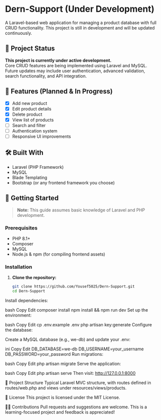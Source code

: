 # Dern-Support (Under Development)

A Laravel-based web application for managing a product database with full CRUD functionality. This project is still in development and will be updated continuously.

## 🚧 Project Status

**This project is currently under active development.**  
Core CRUD features are being implemented using Laravel and MySQL. Future updates may include user authentication, advanced validation, search functionality, and API integration.

## 📌 Features (Planned & In Progress)

- [x] Add new product
- [x] Edit product details
- [x] Delete product
- [x] View list of products
- [ ] Search and filter
- [ ] Authentication system
- [ ] Responsive UI improvements

## 🛠️ Built With

- Laravel (PHP Framework)
- MySQL
- Blade Templating
- Bootstrap (or any frontend framework you choose)

## 🧰 Getting Started

> **Note:** This guide assumes basic knowledge of Laravel and PHP development.

### Prerequisites

- PHP 8.1+
- Composer
- MySQL
- Node.js & npm (for compiling frontend assets)

### Installation

1. **Clone the repository:**

   ```bash
   git clone https://github.com/Yousef5025/Dern-Support.git
   cd Dern-Support
Install dependencies:

bash
Copy
Edit
composer install
npm install && npm run dev
Set up the environment:

bash
Copy
Edit
cp .env.example .env
php artisan key:generate
Configure the database:

Create a MySQL database (e.g., we-db) and update your .env:

ini
Copy
Edit
DB_DATABASE=we-db
DB_USERNAME=your_username
DB_PASSWORD=your_password
Run migrations:

bash
Copy
Edit
php artisan migrate
Serve the application:

bash
Copy
Edit
php artisan serve
Then visit: http://127.0.0.1:8000

🔧 Project Structure
Typical Laravel MVC structure, with routes defined in routes/web.php and views under resources/views/products.

📄 License
This project is licensed under the MIT License.

🙋‍♂️ Contributions
Pull requests and suggestions are welcome. This is a learning-focused project and feedback is appreciated!
